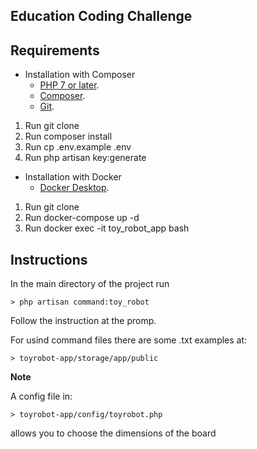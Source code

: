 

## Education Coding Challenge

## Requirements

* Installation with Composer
    - [PHP 7 or later](https://www.php.net/manual/en/install.php).
    - [Composer](https://getcomposer.org/).
    - [Git](https://git-scm.com/book/en/v2/Getting-Started-Installing-Git).

1. Run git clone <my-cool-project>
2. Run composer install
3. Run cp .env.example .env
4. Run php artisan key:generate

* Installation with Docker
    - [Docker Desktop](https://docs.docker.com/desktop/).

1. Run git clone <my-cool-project>
2. Run docker-compose up -d
3. Run docker exec -it toy_robot_app bash

## Instructions


In the main directory of the project run 

    > php artisan command:toy_robot

Follow the instruction at the promp.

For usind command files there are some .txt examples at:

    > toyrobot-app/storage/app/public

**Note**

A config file in:

    > toyrobot-app/config/toyrobot.php 
    
allows you to choose the dimensions of the board

